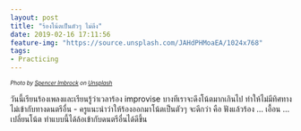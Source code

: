 ```yaml
---
layout: post
title: "ร้องโน้ตเป็นตัวๆ ไม่ดึง"
date: 2019-02-16 17:11:56
feature-img: "https://source.unsplash.com/JAHdPHMoaEA/1024x768"
tags:
- Practicing
---
```

<sup><sub>*Photo by [Spencer Imbrock](https://unsplash.com/@simbrock) on [Unsplash](https://unsplash.com)*</sub></sup>

วันนี้เรียนร้องเพลงและเรียนรู้ว่าเวลาร้อง improvise บางทีเราจะดึงโน้ตมากเกินไป ทำให้ไม่มีทิศทาง ไม่เข้ากับทางดนตรีอื่น - ครูแนะนำว่าให้ร้องออกมาโน้ตเป็นตัวๆ จะดีกว่า คือ ฟังแล้วร้อง ... เอื้อน ... เปลี่ยนโน้ต ทำแบบนี้ได้ล้อเข้ากับดนตรีอื่นได้ดีขึ้น
